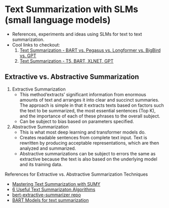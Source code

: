 # Text Summarization with SLMs (small language models)
* References, experiments and ideas using SLMs for text to text summarization.
* Cool links to checkout:
  1. [Text Summarization - BART vs. Pegasus vs. Longformer vs. BigBird vs. GPT](https://krishpro.github.io/text-summarization/)
  2. [Text Summarization - T5, BART, XLNET, GPT](https://towardsdatascience.com/summarize-reddit-comments-using-t5-bart-gpt-2-xlnet-models-a3e78a5ab944)


## Extractive vs. Abstractive Summarization
1. Extractive Summarization
   * This method‘extracts’ significant information from enormous amounts of text and arranges it into clear and succinct summaries. The approach is simple in that it extracts texts based on factors such the text to be summarized, the most essential sentences (Top K), and the importance of each of these phrases to the overall subject.
   * Can be subject to bias based on parameters specified.
2. Abstractive Summarization
   * This is what most deep learning and transformer models do.
   * Creates readable sentences from complete text input. Text is rewritten by producing acceptable representations, which are then analyzed and summarized.
   * Abstractive summarizations can be subject to errors the same as extractive because the text is also based on the underlying model and its training data.
  
References for Extractive vs. Abstractive Summarization Techniques
* [Mastering Text Summarization with SUMY](https://www.geeksforgeeks.org/mastering-text-summarization-with-sumy-a-python-library-overview/)
* [6 Useful Text Summarizaton Algorithms](https://medium.com/@sarowar.saurav10/6-useful-text-summarization-algorithm-in-python-dfc8a9d33074)
* [bert-extractive-summarizer repo](https://pypi.org/project/bert-extractive-summarizer/)
* [BART Models for text summarization](https://www.digitalocean.com/community/tutorials/bart-model-for-text-summarization-part1)

